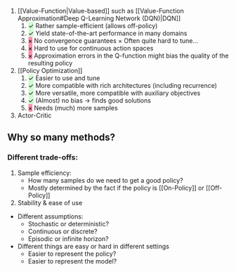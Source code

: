 1. [[Value-Function|Value-based]] such as [[Value-Function Approximation#Deep Q-Learning Network (DQN)|DQN]]
	1. <mark style="background: #BBFABBA6;">✓</mark> Rather sample-efficient (allows off-policy)
	2. <mark style="background: #BBFABBA6;">✓</mark> Yield state-of-the-art performance in many domains 
	3. <mark style="background: #FF5582A6;">×</mark> No convergence guarantees × Often quite hard to tune... 
	4. <mark style="background: #FF5582A6;">×</mark> Hard to use for continuous action spaces 
	5. <mark style="background: #FF5582A6;">×</mark> Approximation errors in the Q-function might bias the quality of the resulting policy
2. [[Policy Optimization]]
	1. <mark style="background: #BBFABBA6;">✓</mark> Easier to use and tune 
	2. <mark style="background: #BBFABBA6;">✓</mark> More compatible with rich architectures (including recurrence) 
	3. <mark style="background: #BBFABBA6;">✓</mark> More versatile, more compatible with auxiliary objectives 
	4. <mark style="background: #BBFABBA6;">✓</mark> (Almost) no bias -> finds good solutions 
	5. <mark style="background: #FF5582A6;">×</mark> Needs (much) more samples
3. Actor-Critic

## Why so many methods?
### Different trade-offs:
1. Sample efficiency:
	- How many samples do we need to get a good policy?
	- Mostly determined by the fact if the policy is [[On-Policy]] or [[Off-Policy]]
2. Stability & ease of use 
- Different assumptions:
	- Stochastic or deterministic? 
	- Continuous or discrete? 
	- Episodic or infinite horizon? 
- Different things are easy or hard in different settings
	- Easier to represent the policy?
	- Easier to represent the model?